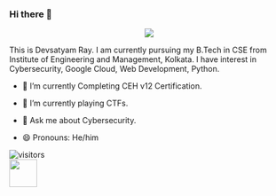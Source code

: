 ### Hi there 👋
<p align="center"><img src="https://media.tenor.com/gTg8ZSZMR6YAAAAC/scaler-create-impact.gif"></img></p>
<p font-family:"Ubuntu, sans-serif">
This is Devsatyam Ray. I am currently pursuing my B.Tech in CSE from Institute of Engineering and Management, Kolkata. I have interest in Cybersecurity, Google Cloud, Web Development, Python.

- 🔭 I’m currently Completing CEH v12 Certification.
- 🌱 I’m currently playing CTFs.

- 💬 Ask me about Cybersecurity.

- 😄 Pronouns: He/him
</p>

![visitors](https://visitor-badge.glitch.me/badge?page_id=${devsatyamr}.${devsatyamr})
<br>
<a href="https://www.instagram.com/devsatyamr/">
  <img height="50" src="https://user-images.githubusercontent.com/46517096/166974368-9798f39f-1f46-499c-b14e-81f0a3f83a06.png"/>
</a>
<br>
<div><script src="https://tryhackme.com/badge/2063307"></script></div>
</p>
